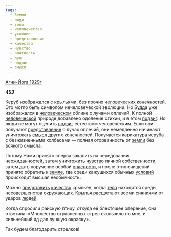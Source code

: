 ```yaml
---
tags:
  - Земля
  - люди
  - тело
  - человечество
  - условие
  - представление
  - качество
  - чувство
  - опасность
  - луч
  - подвиг
  - смысл
---
```

[Агни-Йога 1929г](https://127.0.0.1:4002/agni/1929)

___453___

Керуб изображался с крыльями, без прочих [человеческих](../../../tags/#человечество) конечностей. Это могло быть символом нечеловеческой эволюции. Но Будда уже изображался в [человеческом](../../../tags/#человечество) облике с лучами оплечий. К полной [человеческой](../../../tags/#человечество) природе добавлено одоление стихии, и в этом [подвиг](../../../tags/#подвиг). Но люди не могут оценить [подвиг](../../../tags/#подвиг) естеством человеческим. Если они получают [представление](../../../tags/#представление) о лучах оплечий, они немедленно начинают уничтожать [смысл](../../../tags/#смысл) других конечностей. Получается карикатура керуба с безжизненными колбасами — полная оторванность от [земли](../../../tags/#Земля) без всякого смысла.   

Потому Нами принято сперва закалить на чередовании неожиданностей, затем уничтожить [чувство](../../../tags/#чувство) личной собственности, затем дать поручение особой [опасности](../../../tags/#опасность), и после этих очищений принято обратить к [земле](../../../tags/#Земля), где среди кажущихся обычных [условий](../../../tags/#условие) происходит высшая необычность.   

Можно [представить](../../../tags/#представление) [качество](../../../tags/#качество) крыльев, когда [тело](../../../tags/#тело) находится среди несовершенства окружающих. Крылья расцветают всеми сияниями от ударов [людей](../../../tags/#люди).   

Когда спросили райскую птицу, откуда её блестящее оперение, она ответила: «Множество отравленных стрел скользило по мне, и сильнейший яд дал лучшую окраску».   

Так будем благодарить стрелков!